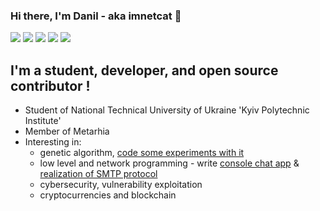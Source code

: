 ### Hi there, I'm Danil - aka imnetcat 👋

[![](https://img.shields.io/badge/Codewars-imnetcat-orange)](https://www.codewars.com/users/imnetcat/)
[![](https://img.shields.io/badge/LinkedIn-danilguskov-9cf)](https://www.linkedin.com/in/danilguskov/)
[![](https://img.shields.io/badge/Telegram-imnetcat-blue)](https://t.me/imnetcat)
[![](https://img.shields.io/badge/Leetcode-imnetcat-brightgreen)](https://leetcode.com/imnetcat/)
[![](https://img.shields.io/badge/Gmail-guskov.danil%40gmail.com-red)](https://mail.google.com/mail/u/0/?tab=km#inbox)

## I'm a student, developer, and open source contributor !

- Student of National Technical University of Ukraine 'Kyiv Polytechnic Institute'
- Member of Metarhia 
- Interesting in:
  - genetic algorithm, [code some experiments with it](https://github.com/imnetcat/ecosystem)
  - low level and network programming - write [console chat app](https://github.com/imnetcat/Chat-app) & [realization of SMTP protocol](https://github.com/imnetcat/cout)
  - cybersecurity, vulnerability exploitation
  - cryptocurrencies and blockchain

